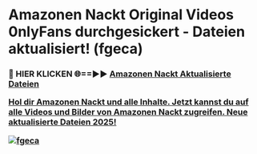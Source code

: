 # Amazonen Nackt Original Videos 0nlyFans durchgesickert - Dateien aktualisiert! (fgeca)

<h3>🔴 HIER KLICKEN 🌐==►► <a href="https://tinyurl.com/h6vf6nb8" rel="nofollow">Amazonen Nackt Aktualisierte Dateien

Hol dir Amazonen Nackt und alle Inhalte. Jetzt kannst du auf alle Videos und Bilder von Amazonen Nackt zugreifen. Neue aktualisierte Dateien 2025!

[![fgeca](https://i.imgur.com/sD4kR3V.gif)](https://tinyurl.com/h6vf6nb8)
